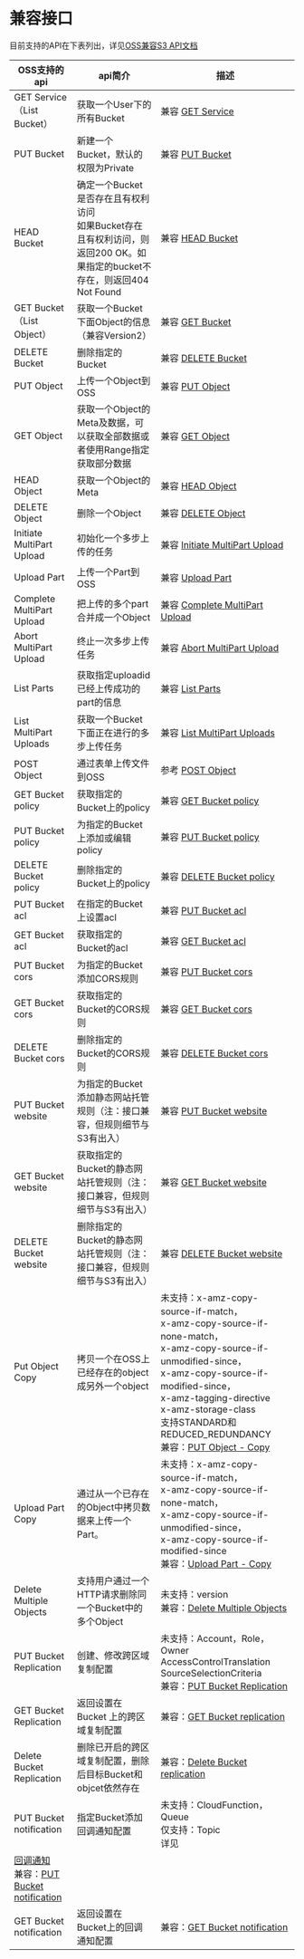 # 兼容接口
 目前支持的API在下表列出，详见[OSS兼容S3 API文档](https://github.com/jdcloud-cmw/oss/tree/master/S3-API-Document)


|OSS支持的api|api简介|描述|
|-|-|-|
|GET Service（List Bucket）|获取一个User下的所有Bucket|兼容 [GET Service](https://docs.aws.amazon.com/zh_cn/AmazonS3/latest/API/RESTServiceGET.html)|
|PUT Bucket|新建一个Bucket，默认的权限为Private|兼容 [PUT Bucket](https://docs.aws.amazon.com/zh_cn/AmazonS3/latest/API/RESTBucketPUT.html)|
|HEAD Bucket|确定一个Bucket是否存在且有权利访问<br>如果Bucket存在且有权利访问，则返回200 OK。如果指定的bucket不存在，则返回404 Not Found|兼容 [HEAD Bucket](https://docs.aws.amazon.com/zh_cn/AmazonS3/latest/API/RESTBucketHEAD.html)|
|GET Bucket（List Object）|获取一个Bucket下面Object的信息（兼容Version2）|兼容 [GET Bucket](https://docs.aws.amazon.com/zh_cn/AmazonS3/latest/API/v2-RESTBucketGET.html)|
|DELETE Bucket|删除指定的Bucket|兼容 [DELETE Bucket](https://docs.aws.amazon.com/zh_cn/AmazonS3/latest/API/RESTBucketDELETE.html)|
|PUT Object|上传一个Object到OSS|兼容 [PUT Object](https://docs.aws.amazon.com/zh_cn/AmazonS3/latest/API/RESTObjectPUT.html)
|GET Object|获取一个Object的Meta及数据，可以获取全部数据或者使用Range指定获取部分数据|兼容 [GET Object](https://docs.aws.amazon.com/zh_cn/AmazonS3/latest/API/RESTObjectGET.html)|
|HEAD Object|获取一个Object的Meta|兼容 [HEAD Object](https://docs.aws.amazon.com/zh_cn/AmazonS3/latest/API/RESTObjectHEAD.html)|
|DELETE Object|删除一个Object|兼容 [DELETE Object](https://docs.aws.amazon.com/zh_cn/AmazonS3/latest/API/RESTObjectDELETE.html)|
|Initiate MultiPart Upload|初始化一个多步上传的任务|兼容 [Initiate MultiPart Upload](https://docs.aws.amazon.com/zh_cn/AmazonS3/latest/API/mpUploadInitiate.html)|
|Upload Part|上传一个Part到OSS|兼容 [Upload Part](https://docs.aws.amazon.com/zh_cn/AmazonS3/latest/API/mpUploadUploadPart.html)|
|Complete MultiPart Upload|把上传的多个part合并成一个Object|兼容 [Complete MultiPart Upload](https://docs.aws.amazon.com/zh_cn/AmazonS3/latest/API/mpUploadComplete.html)|
|Abort MultiPart Upload|终止一次多步上传任务|兼容 [Abort MultiPart Upload](https://docs.aws.amazon.com/zh_cn/AmazonS3/latest/API/mpUploadAbort.html)|
|List Parts|获取指定uploadid已经上传成功的part的信息|兼容 [List Parts](https://docs.aws.amazon.com/zh_cn/AmazonS3/latest/API/mpUploadListParts.html)|
|List MultiPart Uploads|获取一个Bucket下面正在进行的多步上传任务|兼容 [List MultiPart Uploads](https://docs.aws.amazon.com/zh_cn/AmazonS3/latest/API/mpUploadListMPUpload.html)|
|POST Object|通过表单上传文件到OSS|参考 [POST Object](./Post-Object-2.md)|
|GET Bucket policy|获取指定的Bucket上的policy|兼容 [GET Bucket policy](https://docs.aws.amazon.com/zh_cn/AmazonS3/latest/API/RESTBucketGETpolicy.html)|
|PUT Bucket policy|为指定的Bucket上添加或编辑policy|兼容 [PUT Bucket policy](https://docs.aws.amazon.com/zh_cn/AmazonS3/latest/API/RESTBucketPUTpolicy.html)|
|DELETE Bucket policy|删除指定的Bucket上的policy|兼容 [DELETE Bucket policy](https://docs.aws.amazon.com/zh_cn/AmazonS3/latest/API/RESTBucketDELETEpolicy.html)|
|PUT Bucket acl|在指定的Bucket上设置acl|兼容 [PUT Bucket acl](https://docs.aws.amazon.com/zh_cn/AmazonS3/latest/API/RESTBucketPUTacl.html)|
|GET Bucket acl|获取指定的Bucket的acl|兼容 [GET Bucket acl](https://docs.aws.amazon.com/zh_cn/AmazonS3/latest/API/RESTBucketGETacl.html)|
|PUT Bucket cors|为指定的Bucket添加CORS规则|兼容 [PUT Bucket cors](https://docs.aws.amazon.com/zh_cn/AmazonS3/latest/API/RESTBucketPUTcors.html)|
|GET Bucket cors|获取指定的Bucket的CORS规则|兼容 [GET Bucket cors](https://docs.aws.amazon.com/zh_cn/AmazonS3/latest/API/RESTBucketGETcors.html)|
|DELETE Bucket cors|删除指定的Bucket的CORS规则|兼容 [DELETE Bucket cors](https://docs.aws.amazon.com/zh_cn/AmazonS3/latest/API/RESTBucketDELETEcors.html)|
|PUT Bucket website|为指定的Bucket添加静态网站托管规则（注：接口兼容，但规则细节与S3有出入）|兼容 [PUT Bucket website](https://docs.aws.amazon.com/zh_cn/AmazonS3/latest/API/RESTBucketDELETEcors.html)|
|GET Bucket website|获取指定的Bucket的静态网站托管规则（注：接口兼容，但规则细节与S3有出入）|兼容 [GET Bucket website](https://docs.aws.amazon.com/zh_cn/AmazonS3/latest/API/RESTBucketDELETEcors.html)|
|DELETE Bucket website|删除指定的Bucket的静态网站托管规则（注：接口兼容，但规则细节与S3有出入）|兼容 [DELETE Bucket website](https://docs.aws.amazon.com/zh_cn/AmazonS3/latest/API/RESTBucketDELETEcors.html)|
|Put Object Copy|拷贝一个在OSS上已经存在的object成另外一个object|未支持：x-amz-copy-source-if-match，<br>x-amz-copy-source-if-none-match，<br>x-amz-copy-source-if-unmodified-since，<br>x-amz-copy-source-if-modified-since，<br>x-amz-tagging-directive<br>x-amz-storage-class<br>支持STANDARD和REDUCED_REDUNDANCY<br>兼容：[PUT Object - Copy](https://docs.aws.amazon.com/zh_cn/AmazonS3/latest/API/RESTObjectCOPY.html)|
|Upload Part Copy|通过从一个已存在的Object中拷贝数据来上传一个Part。|未支持：x-amz-copy-source-if-match，<br>x-amz-copy-source-if-none-match，<br>x-amz-copy-source-if-unmodified-since，<br>x-amz-copy-source-if-modified-since<br>兼容：[Upload Part - Copy](https://docs.aws.amazon.com/zh_cn/AmazonS3/latest/API/mpUploadUploadPartCopy.html)|
|Delete Multiple Objects|支持用户通过一个HTTP请求删除同一个Bucket中的多个Object|未支持：version<br>兼容：[Delete Multiple Objects](https://docs.aws.amazon.com/zh_cn/AmazonS3/latest/API/multiobjectdeleteapi.html)|
|PUT Bucket Replication|创建、修改跨区域复制配置|未支持：Account，Role，Owner AccessControlTranslation SourceSelectionCriteria<br>兼容：[PUT Bucket Replication](https://docs.aws.amazon.com/zh_cn/AmazonS3/latest/API/RESTBucketPUTreplication.html)|
|GET Bucket Replication|返回设置在Bucket 上的跨区域复制配置|兼容：[GET Bucket replication](https://docs.aws.amazon.com/zh_cn/AmazonS3/latest/API/RESTBucketGETreplication.html)|
|Delete Bucket Replication|删除已开启的跨区域复制配置，删除后目标Bucket和objcet依然存在|兼容：[Delete Bucket replication](https://docs.aws.amazon.com/zh_cn/AmazonS3/latest/API/RESTBucketDELETEreplication.html)|
|PUT Bucket notification|指定Bucket添加回调通知配置|未支持：CloudFunction，Queue<br>仅支持：Topic <br>详见 
[回调通知](../../Operation-Guide/Manage-Bucket/Callback-Notification-2.md) <br>兼容：[PUT Bucket notification](https://docs.aws.amazon.com/zh_cn/AmazonS3/latest/API/RESTBucketPUTnotification.html)|
|GET Bucket notification|返回设置在Bucket上的回调通知配置|兼容：[GET Bucket notification](https://docs.aws.amazon.com/zh_cn/AmazonS3/latest/API/RESTBucketGETnotification.html)|
